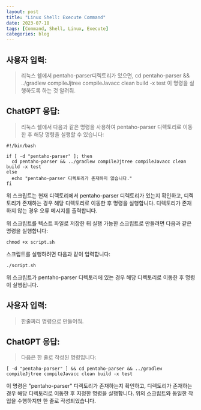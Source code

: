 ```yaml
---
layout: post
title: "Linux Shell: Execute Command"
date: 2023-07-18
tags: [Command, Shell, Linux, Execute]
categories: blog
---
```


## 사용자 입력:
> 리눅스 쉘에서 pentaho-parser디렉토리가 있으면, cd pentaho-parser  && ../gradlew compileJjtree compileJavacc clean build -x test 이 명령을 실행하도록 하는 것 알려줘.

## ChatGPT 응답:
> 리눅스 쉘에서 다음과 같은 명령을 사용하여 pentaho-parser 디렉토리로 이동한 후 해당 명령을 실행할 수 있습니다:

```shell
#!/bin/bash

if [ -d "pentaho-parser" ]; then
  cd pentaho-parser && ../gradlew compileJjtree compileJavacc clean build -x test
else
  echo "pentaho-parser 디렉토리가 존재하지 않습니다."
fi
```

위 스크립트는 현재 디렉토리에서 pentaho-parser 디렉토리가 있는지 확인하고, 디렉토리가 존재하는 경우 해당 디렉토리로 이동한 후 명령을 실행합니다. 디렉토리가 존재하지 않는 경우 오류 메시지를 출력합니다.

위 스크립트를 텍스트 파일로 저장한 뒤 실행 가능한 스크립트로 만들려면 다음과 같은 명령을 실행합니다:

```shell
chmod +x script.sh
```

스크립트를 실행하려면 다음과 같이 입력합니다:

```shell
./script.sh
```

위 스크립트가 pentaho-parser 디렉토리에 있는 경우 해당 디렉토리로 이동한 후 명령이 실행됩니다.

## 사용자 입력:
> 한줄짜리 명령으로 만들어줘.

## ChatGPT 응답:
> 다음은 한 줄로 작성된 명령입니다:

```shell
[ -d "pentaho-parser" ] && cd pentaho-parser && ../gradlew compileJjtree compileJavacc clean build -x test
```

이 명령은 "pentaho-parser" 디렉토리가 존재하는지 확인하고, 디렉토리가 존재하는 경우 해당 디렉토리로 이동한 후 지정한 명령을 실행합니다. 위의 스크립트와 동일한 작업을 수행하지만 한 줄로 작성되었습니다.


